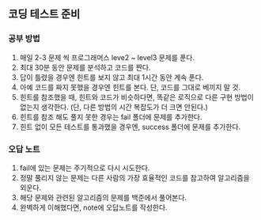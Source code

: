 ## 코딩 테스트 준비

### 공부 방법
1. 매일 2-3 문제 씩 프로그래머스 leve2 ~ level3 문제를 푼다.
2. 최대 30분 동안 문제를 분석하고 코드를 짠다.
3. 답이 틀렸을 경우엔 힌트를 보지 않고 최대 1시간 동안 계속 푼다.
4. 아예 코드를 짜지 못했을 경우엔 힌트를 본다. 단, 코드를 그대로 베끼지 말 것.
5. 힌트를 참조했을 때, 힌트와 코드가 비슷하다면, 똑같은 로직으로 다른 구현 방법이 없는지 생각한다. (단, 다른 방법의 시간 복잡도가 더 크면 안된다.)
6. 힌트를 참조 해도 풀지 못한 경우는 fail 폴더에 문제를 추가한다.
7. 힌트 없이 모든 테스트를 통과했을 경우엔, success 폴더에 문제를 추가한다.


### 오답 노트
1. fail에 있는 문제는 주기적으로 다시 시도한다. 
2. 정말 풀리지 않는 문제는 다른 사람의 가장 효율적인 코드를 참고하여 알고리즘을 외운다.
3. 해당 문제와 관련된 알고리즘의 문제를 백준에서 풀어본다.
4. 완벽하게 이해했다면, note에 오답노트를 작성한다.